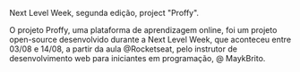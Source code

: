 Next Level Week, segunda edição, project "Proffy".

O projeto Proffy, uma plataforma de aprendizagem online, foi um projeto open-source desenvolvido durante a Next Level Week, que aconteceu entre 03/08 e 14/08, a partir da aula @Rocketseat, pelo instrutor de desenvolvimento web para iniciantes em programação, @ MaykBrito.

